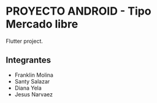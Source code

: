 # PROYECTO ANDROID - Tipo Mercado libre

Flutter project.

## Integrantes



- Franklin Molina 
- Santy Salazar
- Diana Yela
- Jesus Narvaez


